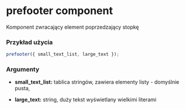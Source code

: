 # prefooter component

Komponent zwracający element poprzedzający stopkę

### Przykład użycia

```javascript
prefooter({ small_text_list, large_text });
```

### Argumenty

-   **small_text_list:** tablica stringów, zawiera elementy listy - domyślnie pusta,

-   **large_text:** string, duży tekst wyświetlany wielkimi literami
